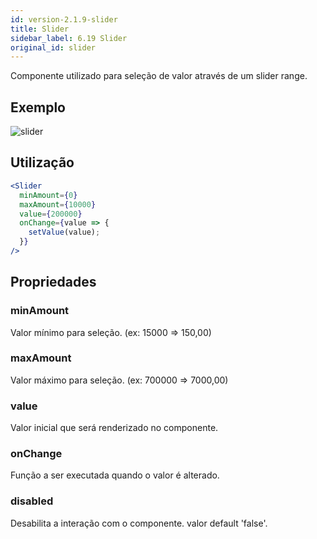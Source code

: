 ```yaml
---
id: version-2.1.9-slider
title: Slider
sidebar_label: 6.19 Slider
original_id: slider
---
```


Componente utilizado para seleção de valor através de um slider range.

## Exemplo

![slider](assets/images_components/v2.0.0/slider.png)

## Utilização

```jsx
<Slider
  minAmount={0}
  maxAmount={10000}
  value={200000}
  onChange={value => {
    setValue(value);
  }}
/>
```

## Propriedades

### minAmount

Valor mínimo para seleção. (ex: 15000 => 150,00)

### maxAmount

Valor máximo para seleção. (ex: 700000 => 7000,00)

### value

Valor inicial que será renderizado no componente.

### onChange

Função a ser executada quando o valor é alterado.

### disabled

Desabilita a interação com o componente. valor default 'false'.
